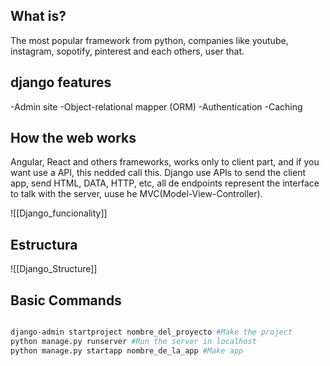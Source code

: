 ## What is?

The most popular framework from python, companies like youtube, instagram, sopotify, pinterest and each others, user that.

## django features 

-Admin site
-Object-relational mapper (ORM)
-Authentication
-Caching

## How the web works

Angular, React and others frameworks, works only to client part, and if you want use a API, this nedded call this. Django use APIs to send the client app, send HTML, DATA, HTTP, etc, all de endpoints represent the interface to talk with the server, uuse he MVC(Model-View-Controller).

![[Django_funcionality]]

## Estructura
![[Django_Structure]]

## Basic Commands

```bash

django-admin startproject nombre_del_proyecto #Make the project
python manage.py runserver #Run the server in localhost
python manage.py startapp nombre_de_la_app #Make app

```
